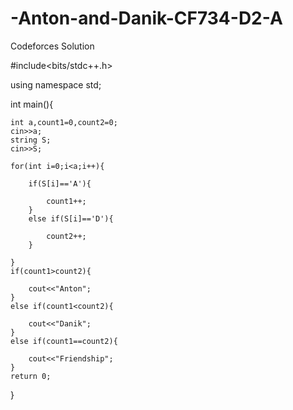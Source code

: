 # -Anton-and-Danik-CF734-D2-A
Codeforces Solution


#include<bits/stdc++.h>

using namespace std;

int main(){

    int a,count1=0,count2=0;
    cin>>a;
    string S;
    cin>>S;

    for(int i=0;i<a;i++){

        if(S[i]=='A'){

            count1++;
        }
        else if(S[i]=='D'){

            count2++;
        }

    }
    if(count1>count2){

        cout<<"Anton";
    }
    else if(count1<count2){

        cout<<"Danik";
    }
    else if(count1==count2){

        cout<<"Friendship";
    }
    return 0;
}
